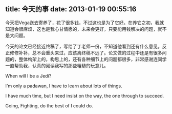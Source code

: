 title: 今天的事
date: 2013-01-19 00:55:16
---

今天把Vega送去寄养了，花了很多钱，不过这也是为了它好。在养它之初，我就知道会很麻烦，这也是我心甘情愿的，未来会更好，只要能用钱解决的问题，就不是大问题。

今天的论文已经接近终稿了，写给了丁老师一份，不知道他看到还有什么意见。反正修修补补，总不会重头来过，应该离终稿不远了。论文做的过程中还是有很多问题的，整体构架上的，构思上的，还有各种细节上的问题都很多，非常感谢连同学一直帮助我，认真的阅读我写的那些粗糙的玩意儿。

When will I be a Jedi?

I'm only a padawan, I have to learn about lots of things.

I have much time, but I need insist on the way, the one through to succeed.

Going, Fighting, do the best of I could do.